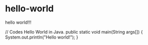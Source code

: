 # hello-world
hello world!!!

// Codes Hello World in Java.
public static void main(String args[])
{
  System.out.println("Hello world!");
}
